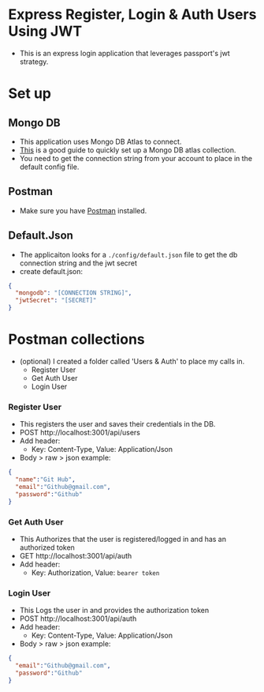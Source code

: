 # Express Register, Login & Auth Users Using JWT

- This is an express login application that leverages passport's jwt strategy.

# Set up
## Mongo DB
- This application uses Mongo DB Atlas to connect.
- [This](https://www.mongodb.com/docs/atlas/getting-started/) is a good guide to quickly set up a Mongo DB atlas collection.
- You need to get the connection string from your account to place in the default config file.

## Postman 
- Make sure you have [Postman](https://www.postman.com/downloads/) installed.

## Default.Json
- The applicaiton looks for a ```./config/default.json``` file to get the db connection string and the jwt secret
- create default.json:
```json
{
  "mongodb": "[CONNECTION STRING]",
  "jwtSecret": "[SECRET]"
}
```

# Postman collections
- (optional) I created a folder called 'Users & Auth' to place my calls in.
  - Register User
  - Get Auth User
  - Login User

### Register User
- This registers the user and saves their credentials in the DB.
- POST http://localhost:3001/api/users
- Add header:
  - Key: Content-Type, Value: Application/Json
- Body > raw > json example:
```json
{
  "name":"Git Hub",
  "email":"Github@gmail.com",
  "password":"Github"
}
```
  

### Get Auth User
- This Authorizes that the user is registered/logged in and has an authorized token
- GET http://localhost:3001/api/auth
- Add header:
  - Key: Authorization, Value: ```bearer token```

### Login User
- This Logs the user in and provides the authorization token 
- POST http://localhost:3001/api/auth
- Add header:
  - Key: Content-Type, Value: Application/Json
- Body > raw > json example:
```json
{
  "email":"Github@gmail.com",
  "password":"Github"
}
```
